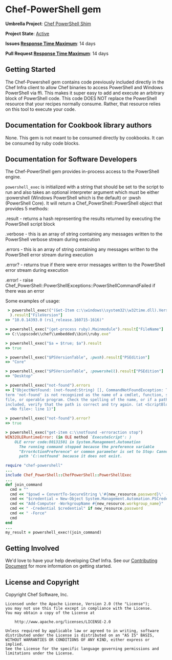 ﻿# Chef-PowerShell gem

**Umbrella Project**: [Chef PowerShell Shim](https://github.com/chef/chef-powershell-shim/blob/main/README.md)

**Project State**: [Active](https://github.com/chef/chef-oss-practices/blob/main/repo-management/repo-states.md#active)

**Issues [Response Time Maximum](https://github.com/chef/chef-oss-practices/blob/main/repo-management/repo-states.md)**: 14 days

**Pull Request [Response Time Maximum](https://github.com/chef/chef-oss-practices/blob/main/repo-management/repo-states.md)**: 14 days

## Getting Started

The Chef-Powershell gem contains code previously included directly in the Chef Infra client to allow Chef binaries to access PowerShell and Windows PowerShell via ffi. This makes it super easy to add and execute an arbitrary block of PowerShell code. This code DOES NOT replace the PowerShell resource that your recipes normally consume. Rather, that resource relies on this tool to execute your code.

## Documentation for Cookbook library authors

None. This gem is not meant to be consumed directly by cookbooks. It can be consumed by ruby code blocks.

## Documentation for Software Developers

The Chef-PowerShell gem provides in-process access to the PowerShell engine.

`powershell_exec` is initialized with a string that should be set to the script
to run and also takes an optional interpreter argument which must be either
:powershell (Windows PowerShell which is the default) or :pwsh (PowerShell
Core). It will return a Chef_PowerShell::PowerShell object that provides 5 methods:

.result - returns a hash representing the results returned by executing the
          PowerShell script block

.verbose - this is an array of string containing any messages written to the
          PowerShell verbose stream during execution

.errors - this is an array of string containing any messages written to the
          PowerShell error stream during execution

.error? - returns true if there were error messages written to the PowerShell
          error stream during execution

.error! - raise Chef_PowerShell::PowerShellExceptions::PowerShellCommandFailed if there was an error

Some examples of usage:

```ruby
 > powershell_exec!("(Get-Item c:\\windows\\system32\\w32time.dll).VersionInfo"
  ).result["FileVersion"]
=> "10.0.14393.0 (rs1_release.160715-1616)"
```
```ruby
> powershell_exec("(get-process ruby).Mainmodule").result["FileName"]
=> C:\\opscode\\chef\\embedded\\bin\\ruby.exe"
```
```ruby
> powershell_exec("$a = $true; $a").result
=> true
```
```ruby
> powershell_exec("$PSVersionTable", :pwsh).result["PSEdition"]
=> "Core"
```
```ruby
> powershell_exec("$PSVersionTable", :powershell).result["PSEdition"]
=> "Desktop"
```
```ruby
> powershell_exec("not-found").errors
=> ["ObjectNotFound: (not-found:String) [], CommandNotFoundException: The
term 'not-found' is not recognized as the name of a cmdlet, function, script
file, or operable program. Check the spelling of the name, or if a path was
included, verify that the path is correct and try again. (at <ScriptBlock>,
  <No file>: line 1)"]
  ```
  ```ruby
> powershell_exec("not-found").error?
=> true
```
```ruby
> powershell_exec("get-item c:\\notfound -erroraction stop")
WIN32OLERuntimeError: (in OLE method `ExecuteScript': )
    OLE error code:80131501 in System.Management.Automation
      The running command stopped because the preference variable
      "ErrorActionPreference" or common parameter is set to Stop: Cannot find
      path 'C:\notfound' because it does not exist.
```
```ruby
require "chef-powershell"
...
include Chef_PowerShell::ChefPowerShell::PowerShellExec
...
def join_command
  cmd = ""
  cmd << "$pswd = ConvertTo-SecureString \'#{new_resource.password}\' -AsPlainText -Force;" if new_resource.password
  cmd << "$credential = New-Object System.Management.Automation.PSCredential (\'#{new_resource.user}\',$pswd);" if new_resource.password
  cmd << "Add-Computer -WorkgroupName #{new_resource.workgroup_name}"
  cmd << " -Credential $credential" if new_resource.password
  cmd << " -Force"
  cmd
end
...
my_result = powershell_exec!(join_command)
```

## Getting Involved

We'd love to have your help developing Chef Infra. See our [Contributing Document](../CONTRIBUTING.md) for more information on getting started.

## License and Copyright

Copyright Chef Software, Inc.

```
Licensed under the Apache License, Version 2.0 (the "License");
you may not use this file except in compliance with the License.
You may obtain a copy of the License at

    http://www.apache.org/licenses/LICENSE-2.0

Unless required by applicable law or agreed to in writing, software
distributed under the License is distributed on an "AS IS" BASIS,
WITHOUT WARRANTIES OR CONDITIONS OF ANY KIND, either express or implied.
See the License for the specific language governing permissions and
limitations under the License.
```
